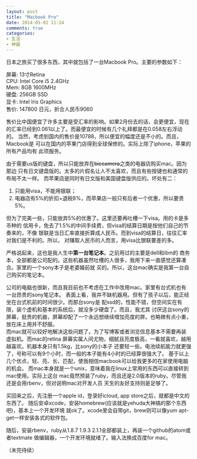 ```yaml
---
layout: post
title: "Macbook Pro"
date: 2014-05-02 11:24
comments: true
categories:
- 生活
- 神器
---
```


日本之旅买了很多东西，其中就包括了一台Macbook Pro。主要的参数如下：

屏幕: 13寸Retina  
CPU: Intel Core i5 2.4GHz  
Mem: 8GB 1600MHz  
硬盘: 256GB SSD  
显卡: Intel Iris Graphics  
售价: 147800 日元，折合人民币9060  

售价比中国便宜了许多主要是受汇率的影响。如果2月份去的话，会更便宜，现在
的汇率已经到0.061以上了。而最便宜的时候有几个礼拜都是在0.058左右浮动的。
当然，考虑到国内的售价是10788，所以便宜的幅度还是不小的。而且，Macbook是
可以在国内的苹果门店得到全球保修的。实际上除了iphone，苹果的所有产品均有
此项服务。

由于需要us版的键盘，所以只能放弃在~~biccamera~~之类的电器店购买mac。因为那边
只有日文键盘版的。太多的片假名让人不太喜欢，而且有些按键也和通常的布局不太一样。
而苹果店是同时有日文版和美国键盘版供应的。坏处有二：

1. 只能用visa，不能用银联；
2. 电器店有5%的折扣+退税8%，而苹果店一般只有后者一个优惠，所以要贵5%。  

但为了完美一些，只能放弃5%的优惠了。这里还要再吐槽一下visa。用的卡是多币种的
信用卡，免去了1.5%的中间手续费，但visa的结算日期是按他们自己的节奏来的，不像
银联是当日汇率直接折算成人民币。而到visa的结算日，往往汇率对我们是不利的。所以，
对赚取人民币的人而言，用visa比银联要差的多。

严格说起来，这也是我人生中**第一台笔记本**。之前用过的主要是dell和ibm的
商务本，全部都是公司配的。这些机器虽然吐槽的人很多，我用下来一直感觉还算凑合。家里的一个sony本子是老婆婚前就
买的。所以，这台mac确实是我第一台自己购买的笔记本。

公司的电脑也很新，而且我目前也不考虑在工作中改用mac。家里有台式机也有一台昂贵的sony笔记本。
表面上看，我并不缺机器用。但有了孩子以后，能正经坐在台式机前的时间很少。而那台sony是
配ssd的，性能不错，但空间实在有限，装个虚机和基本的系统后，就没多少硬盘了。而且，我尤其
讨厌这台sony的屏幕，挺贵的机器，屏幕却配了一个永远想继续增加亮度的屏。也略微有点小重，
放在床上用并不舒服。  
而mac就可以较好地解决这些问题了。为了写博客或者浏览信息基本不需要再装虚拟机。而mac的retina
屏幕实属人间尤物，细腻且亮度极高，一看就喜欢，越用越喜欢。机器本身只有1.5kg，比sony的小本子
还要轻一些。电池续航能力就更强了，号称可以有9个小时，而一般的本子能有4小时的已经算很强大了。
基于以上几个优点，轻、亮、长、匹配，使我相信macbook可以给我更多的在家使用电脑的机会。
而mac本身就是一个unix，意味着我在linux上常用的东西可以直接转到mac使用。实际上这台
mac竟然预装了ruby，而且还是2.0版本的ruby。尽管我还是会用rbenv，但对说明mac对开发人员
天生的友好支持则是足够了。

买回来之后，先注册一个apple id，登录好icloud, app store之后，就都是中文的东西了。
随后安卓xcode，安装homebrew(应该就是yehuda大神搞的那个东西吧)，基本上一个开发环境
就ok了。xcode里会自带git，brew则可以像yum apt-get一样安装各式的软件包。

随后，安装rbenv，ruby从1.8.7 1.9.3 2.1.1全部都装上，再装一个github的atom或者textmate
做编辑器，一个开发环境就绪了。输入法换成百度for mac。

 
（未完待续）
